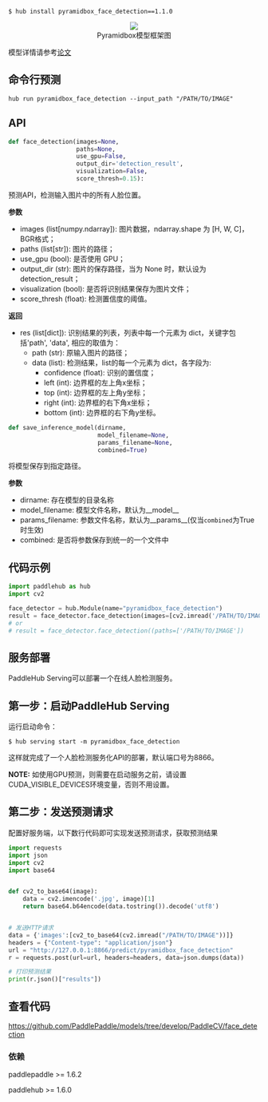 ```shell
$ hub install pyramidbox_face_detection==1.1.0
```

<p align="center">
<img src="https://bj.bcebos.com/paddlehub/paddlehub-img/pyramidbox_face_detection_network.png" hspace='10'/> <br />
Pyramidbox模型框架图
</p>


模型详情请参考[论文](https://arxiv.org/pdf/1803.07737.pdf)

## 命令行预测

```
hub run pyramidbox_face_detection --input_path "/PATH/TO/IMAGE"
```

## API

```python
def face_detection(images=None,  
                   paths=None,  
                   use_gpu=False,  
                   output_dir='detection_result',  
                   visualization=False,  
                   score_thresh=0.15):
```

预测API，检测输入图片中的所有人脸位置。

**参数**

* images (list\[numpy.ndarray\]): 图片数据，ndarray.shape 为 \[H, W, C\]，BGR格式；
* paths (list\[str\]): 图片的路径；
* use\_gpu (bool): 是否使用 GPU；
* output\_dir (str): 图片的保存路径，当为 None 时，默认设为 detection\_result；
* visualization (bool): 是否将识别结果保存为图片文件；
* score\_thresh (float): 检测置信度的阈值。

**返回**

* res (list\[dict\]): 识别结果的列表，列表中每一个元素为 dict，关键字包括'path', 'data', 相应的取值为：
  * path (str): 原输入图片的路径；
  * data (list): 检测结果，list的每一个元素为 dict，各字段为:
      * confidence (float): 识别的置信度；
      * left (int): 边界框的左上角x坐标；
      * top (int): 边界框的左上角y坐标；
      * right (int): 边界框的右下角x坐标；
      * bottom (int): 边界框的右下角y坐标。

```python
def save_inference_model(dirname,
                         model_filename=None,
                         params_filename=None,
                         combined=True)
```

将模型保存到指定路径。

**参数**

* dirname: 存在模型的目录名称
* model\_filename: 模型文件名称，默认为\_\_model\_\_
* params\_filename: 参数文件名称，默认为\_\_params\_\_(仅当`combined`为True时生效)
* combined: 是否将参数保存到统一的一个文件中

## 代码示例

```python
import paddlehub as hub
import cv2

face_detector = hub.Module(name="pyramidbox_face_detection")
result = face_detector.face_detection(images=[cv2.imread('/PATH/TO/IMAGE')])
# or
# result = face_detector.face_detection((paths=['/PATH/TO/IMAGE'])
```

## 服务部署

PaddleHub Serving可以部署一个在线人脸检测服务。

## 第一步：启动PaddleHub Serving

运行启动命令：
```shell
$ hub serving start -m pyramidbox_face_detection
```

这样就完成了一个人脸检测服务化API的部署，默认端口号为8866。

**NOTE:** 如使用GPU预测，则需要在启动服务之前，请设置CUDA\_VISIBLE\_DEVICES环境变量，否则不用设置。

## 第二步：发送预测请求

配置好服务端，以下数行代码即可实现发送预测请求，获取预测结果

```python
import requests
import json
import cv2
import base64


def cv2_to_base64(image):
    data = cv2.imencode('.jpg', image)[1]
    return base64.b64encode(data.tostring()).decode('utf8')


# 发送HTTP请求
data = {'images':[cv2_to_base64(cv2.imread("/PATH/TO/IMAGE"))]}
headers = {"Content-type": "application/json"}
url = "http://127.0.0.1:8866/predict/pyramidbox_face_detection"
r = requests.post(url=url, headers=headers, data=json.dumps(data))

# 打印预测结果
print(r.json()["results"])
```

##   查看代码

https://github.com/PaddlePaddle/models/tree/develop/PaddleCV/face_detection

### 依赖

paddlepaddle >= 1.6.2

paddlehub >= 1.6.0

